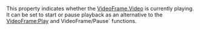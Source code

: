 This property indicates whether the [VideoFrame.Video](https://developer.roblox.com/en-us/api-reference/property/VideoFrame/Video) is currently playing. It can be set to start or pause playback as an alternative to the [VideoFrame:Play](https://developer.roblox.com/en-us/api-reference/function/VideoFrame/Play) and VideoFrame/Pause\` functions.